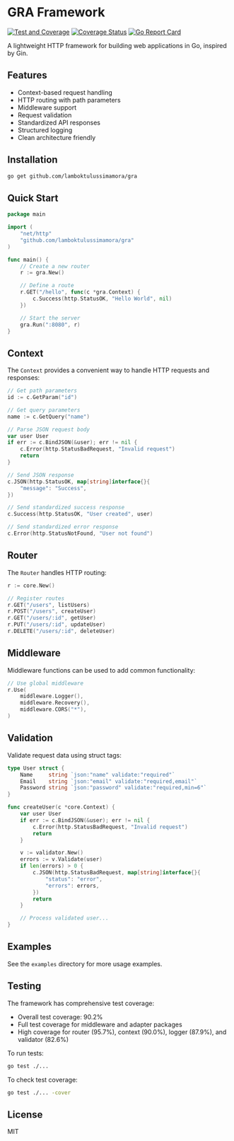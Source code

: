 # GRA Framework

[![Test and Coverage](https://github.com/lamboktulussimamora/gra/actions/workflows/test.yml/badge.svg)](https://github.com/lamboktulussimamora/gra/actions/workflows/test.yml)
[![Coverage Status](https://coveralls.io/repos/github/lamboktulussimamora/gra/badge.svg?branch=main)](https://coveralls.io/github/lamboktulussimamora/gra?branch=main)
[![Go Report Card](https://goreportcard.com/badge/github.com/lamboktulussimamora/gra)](https://goreportcard.com/report/github.com/lamboktulussimamora/gra)

A lightweight HTTP framework for building web applications in Go, inspired by Gin.

## Features

- Context-based request handling
- HTTP routing with path parameters
- Middleware support
- Request validation
- Standardized API responses
- Structured logging
- Clean architecture friendly

## Installation

```bash
go get github.com/lamboktulussimamora/gra
```

## Quick Start

```go
package main

import (
	"net/http"
	"github.com/lamboktulussimamora/gra"
)

func main() {
	// Create a new router
	r := gra.New()

	// Define a route
	r.GET("/hello", func(c *gra.Context) {
		c.Success(http.StatusOK, "Hello World", nil)
	})

	// Start the server
	gra.Run(":8080", r)
}
```

## Context

The `Context` provides a convenient way to handle HTTP requests and responses:

```go
// Get path parameters
id := c.GetParam("id")

// Get query parameters
name := c.GetQuery("name")

// Parse JSON request body
var user User
if err := c.BindJSON(&user); err != nil {
	c.Error(http.StatusBadRequest, "Invalid request")
	return
}

// Send JSON response
c.JSON(http.StatusOK, map[string]interface{}{
	"message": "Success",
})

// Send standardized success response
c.Success(http.StatusOK, "User created", user)

// Send standardized error response
c.Error(http.StatusNotFound, "User not found")
```

## Router

The `Router` handles HTTP routing:

```go
r := core.New()

// Register routes
r.GET("/users", listUsers)
r.POST("/users", createUser)
r.GET("/users/:id", getUser)
r.PUT("/users/:id", updateUser)
r.DELETE("/users/:id", deleteUser)
```

## Middleware

Middleware functions can be used to add common functionality:

```go
// Use global middleware
r.Use(
	middleware.Logger(),
	middleware.Recovery(),
	middleware.CORS("*"),
)
```

## Validation

Validate request data using struct tags:

```go
type User struct {
	Name     string `json:"name" validate:"required"`
	Email    string `json:"email" validate:"required,email"`
	Password string `json:"password" validate:"required,min=6"`
}

func createUser(c *core.Context) {
	var user User
	if err := c.BindJSON(&user); err != nil {
		c.Error(http.StatusBadRequest, "Invalid request")
		return
	}

	v := validator.New()
	errors := v.Validate(user)
	if len(errors) > 0 {
		c.JSON(http.StatusBadRequest, map[string]interface{}{
			"status": "error",
			"errors": errors,
		})
		return
	}

	// Process validated user...
}
```

## Examples

See the `examples` directory for more usage examples.

## Testing

The framework has comprehensive test coverage:

- Overall test coverage: 90.2%
- Full test coverage for middleware and adapter packages
- High coverage for router (95.7%), context (90.0%), logger (87.9%), and validator (82.6%)

To run tests:

```bash
go test ./...
```

To check test coverage:

```bash
go test ./... -cover
```

## License

MIT
